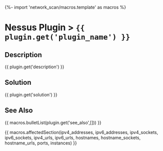 {%- import 'network_scan/macros.template' as macros %}
# Nessus Plugin > `{{ plugin.get('plugin_name') }}`

## Description

{{ plugin.get('description') }}

## Solution

{{ plugin.get('solution') }}

## See Also

{{ macros.bulletList(plugin.get('see_also',[])) }}

{{ macros.affectedSection(ipv4_addresses,
    ipv6_addresses,
    ipv4_sockets,
    ipv6_sockets,
    ipv4_urls,
    ipv6_urls,
    hostnames,
    hostname_sockets,
    hostname_urls,
    ports,
    instances) }}
